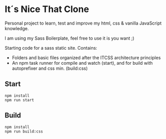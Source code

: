 # It´s Nice That Clone
Personal project to learn, test and improve my html, css & vanilla JavaScript knowledge.

I am using my Sass Boilerplate, feel free to use it is you want ;) 

Starting code for a sass static site. Contains:

- Folders and basic files organized after the ITCSS architecture principles
- An npm task runner for compile and watch (start), and for build with autoprefixer and css min. (build:css)

## Start
```
npm install
npm run start
```
## Build
```
npm install
npm run build:css
```
